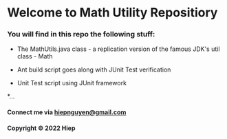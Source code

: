 # Welcome to Math Utility Repositiory

### You will find in this repo the following stuff:

* The MathUtils.java class - a replication version of the famous JDK's 
util class - Math

* Ant build script goes along with JUnit Test verification

* Unit Test script using JUnit framework

*...

#### Connect me via hiepnguyen@gmail.com

#### Copyright &#169; 2022 Hiep